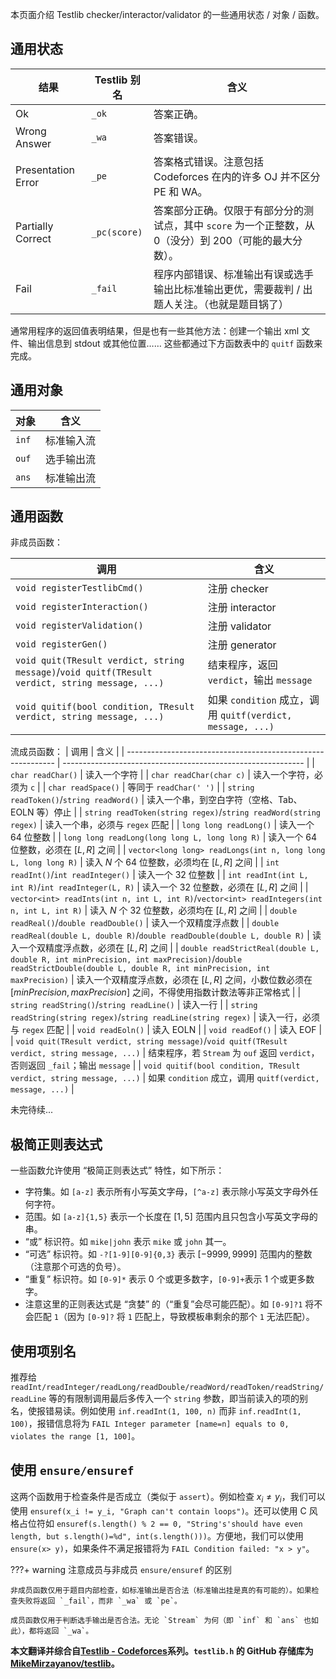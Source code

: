 本页面介绍 Testlib checker/interactor/validator 的一些通用状态 / 对象 / 函数。

## 通用状态

| 结果                 | Testlib 别名   | 含义                                                              |
| ------------------ | ------------ | --------------------------------------------------------------- |
| Ok                 | `_ok`        | 答案正确。                                                           |
| Wrong Answer       | `_wa`        | 答案错误。                                                           |
| Presentation Error | `_pe`        | 答案格式错误。注意包括 Codeforces 在内的许多 OJ 并不区分 PE 和 WA。                   |
| Partially Correct  | `_pc(score)` | 答案部分正确。仅限于有部分分的测试点，其中 `score` 为一个正整数，从 $0$（没分）到 $200$（可能的最大分数）。 |
| Fail               | `_fail`      | 程序内部错误、标准输出有误或选手输出比标准输出更优，需要裁判 / 出题人关注。（也就是题目锅了）                |

通常用程序的返回值表明结果，但是也有一些其他方法：创建一个输出 xml 文件、输出信息到 stdout 或其他位置…… 这些都通过下方函数表中的 `quitf` 函数来完成。

## 通用对象

| 对象    | 含义    |
| ----- | ----- |
| `inf` | 标准输入流 |
| `ouf` | 选手输出流 |
| `ans` | 标准输出流 |

## 通用函数

非成员函数：

| 调用                                                                                              | 含义                                                  |
| ----------------------------------------------------------------------------------------------- | --------------------------------------------------- |
| `void registerTestlibCmd()`                                                                     | 注册 checker                                          |
| `void registerInteraction()`                                                                    | 注册 interactor                                       |
| `void registerValidation()`                                                                     | 注册 validator                                        |
| `void registerGen()`                                                                            | 注册 generator                                        |
| `void quit(TResult verdict, string message)`/`void quitf(TResult verdict, string message, ...)` | 结束程序，返回 `verdict`，输出 `message`                      |
| `void quitif(bool condition, TResult verdict, string message, ...)`                             | 如果 `condition` 成立，调用 `quitf(verdict, message, ...)` |

流成员函数：
| 调用                                                         | 含义                                                         |
\| ------------------------------------------------------------ \| ------------------------------------------------------------ \|
\| `char readChar()`                                            | 读入一个字符                                                 |
\| `char readChar(char c)`                                      | 读入一个字符，必须为 `c`                                     \|
\| `char readSpace()`                                           | 等同于 `readChar(' ')`                                       \|
\| `string readToken()`/`string readWord()`                     | 读入一个串，到空白字符（空格、Tab、EOLN 等）停止             |
\| `string readToken(string regex)`/`string readWord(string regex)` | 读入一个串，必须与 `regex` 匹配                              |
\| `long long readLong()`                                       | 读入一个 64 位整数                                           |
\| `long long readLong(long long L, long long R)`               | 读入一个 64 位整数，必须在 $[L,R]$ 之间                      |
\| `vector<long long> readLongs(int n, long long L, long long R)` | 读入 $N$ 个 64 位整数，必须均在 $[L,R]$ 之间                 |
\| `int readInt()`/`int readInteger()`                          | 读入一个 32 位整数                                           |
\| `int readInt(int L, int R)`/`int readInteger(L, R)`          | 读入一个 32 位整数，必须在 $[L,R]$ 之间                      |
\| `vector<int> readInts(int n, int L, int R)`/`vector<int> readIntegers(int n, int L, int R)` | 读入 $N$ 个 32 位整数，必须均在 $[L,R]$ 之间                 |
\| `double readReal()`/`double readDouble()`                    | 读入一个双精度浮点数                                         |
\| `double readReal(double L, double R)`/`double readDouble(double L, double R)` | 读入一个双精度浮点数，必须在 $[L,R]$ 之间                    |
\| `double readStrictReal(double L, double R, int minPrecision, int maxPrecision)`/`double readStrictDouble(double L, double R, int minPrecision, int maxPrecision)` | 读入一个双精度浮点数，必须在 $[L,R]$ 之间，小数位数必须在 $[minPrecision,maxPrecision]$ 之间，不得使用指数计数法等非正常格式 |
\| `string readString()`/`string readLine()`                    | 读入一行                                                     |
\| `string readString(string regex)`/`string readLine(string regex)` | 读入一行，必须与 `regex` 匹配                                |
\| `void readEoln()`                                            | 读入 EOLN                                                    |
\| `void readEof()`                                             | 读入 EOF                                                     |
\| `void quit(TResult verdict, string message)`/`void quitf(TResult verdict, string message, ...)` | 结束程序，若 `Stream` 为 `ouf` 返回 `verdict`，否则返回 `_fail`；输出 `message` \|
\| `void quitif(bool condition, TResult verdict, string message, ...)` | 如果 `condition` 成立，调用 `quitf(verdict, message, ...)`   \|

未完待续...

## 极简正则表达式

一些函数允许使用 “极简正则表达式” 特性，如下所示：

-   字符集。如 `[a-z]` 表示所有小写英文字母，`[^a-z]` 表示除小写英文字母外任何字符。
-   范围。如 `[a-z]{1,5}` 表示一个长度在 $[1,5]$ 范围内且只包含小写英文字母的串。
-   “或” 标识符。如 `mike|john` 表示 `mike` 或 `john` 其一。
-   “可选” 标识符。如 `-?[1-9][0-9]{0,3}` 表示 $[-9999,9999]$ 范围内的整数（注意那个可选的负号）。
-   “重复” 标识符。如 `[0-9]*` 表示 $0$ 个或更多数字，`[0-9]+`表示 $1$ 个或更多数字。
-   注意这里的正则表达式是 “贪婪” 的（“重复”会尽可能匹配）。如 `[0-9]?1` 将不会匹配 `1`（因为 `[0-9]?` 将 `1` 匹配上，导致模板串剩余的那个 `1` 无法匹配）。

## 使用项别名

推荐给 `readInt/readInteger/readLong/readDouble/readWord/readToken/readString/readLine` 等的有限制调用最后多传入一个 `string` 参数，即当前读入的项的别名，使报错易读。例如使用 `inf.readInt(1, 100, n)` 而非 `inf.readInt(1, 100)`，报错信息将为 `FAIL Integer parameter [name=n] equals to 0, violates the range [1, 100]`。

## 使用 `ensure/ensuref`

这两个函数用于检查条件是否成立（类似于 `assert`）。例如检查 $x_i \neq y_i$，我们可以使用 `ensuref(x_i != y_i, "Graph can't contain loops")`。还可以使用 C 风格占位符如 `ensuref(s.length() % 2 == 0, "String's'should have even length, but s.length()=%d", int(s.length()))`。方便地，我们可以使用 `ensure(x> y)`，如果条件不满足报错将为 `FAIL Condition failed: "x > y"`。

???+ warning 注意成员与非成员 `ensure/ensuref` 的区别

    非成员函数仅用于题目内部检查，如标准输出是否合法（标准输出挂是真的有可能的）。如果检查失败将返回 `_fail`，而非 `_wa` 或 `pe`。

    成员函数仅用于判断选手输出是否合法。无论 `Stream` 为何（即 `inf` 和 `ans` 也如此），都将返回 `_wa`。

**本文翻译并综合自[Testlib - Codeforces](https://codeforces.com/testlib)系列。`testlib.h` 的 GitHub 存储库为[MikeMirzayanov/testlib](https://github.com/MikeMirzayanov/testlib)。**
